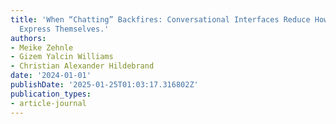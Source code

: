 ```yaml
---
title: 'When “Chatting” Backfires: Conversational Interfaces Reduce How Much Consumers
  Express Themselves.'
authors:
- Meike Zehnle
- Gizem Yalcin Williams
- Christian Alexander Hildebrand
date: '2024-01-01'
publishDate: '2025-01-25T01:03:17.316802Z'
publication_types:
- article-journal
---
```

